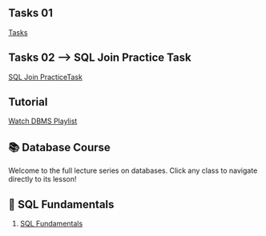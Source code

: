 ## Tasks 01

[Tasks](https://docs.google.com/document/d/1yxfMf68CPgHahza6aAkL_eauCsNeoEc9uwbHPNuR-RM/edit?usp=sharing)

## Tasks 02 --> SQL Join Practice Task

[SQL Join PracticeTask](https://like-frog-b41.notion.site/SQL-Join-Practice-Task-27ac979408f5477da80de4ab299f9225?pvs=4)

## Tutorial

[Watch DBMS Playlist](https://www.youtube.com/watch?v=XQ_6G0iCyMQ&list=PLwvrYc43l1MxAEOI_KwGe8l42uJxMoKeS)

## 📚 Database Course

Welcome to the full lecture series on databases. Click any class to navigate
directly to its lesson!

## 🧪 SQL Fundamentals

1. [SQL Fundamentals](https://github.com/lilarani/DBMS/tree/main/SQL%20Fundamentals)
